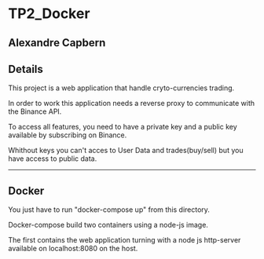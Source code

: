 # TP2_Docker
Alexandre Capbern
--------------------------------
Details
--------------------------------
This project is a web application that handle 
cryto-currencies trading.

In order to work this application needs a reverse proxy to
communicate with the Binance API.

To access all features, you need to have a private key 
and a public key available by subscribing on Binance.

Whithout keys you can't acces to User Data 
and trades(buy/sell) but you have access to public data.
 

--------------------------------
Docker
--------------------------------
You just have to run "docker-compose up" from this directory.

Docker-compose build two containers using a node-js image.

The first contains the web application turning with
a node js http-server available on localhost:8080
on the host.

